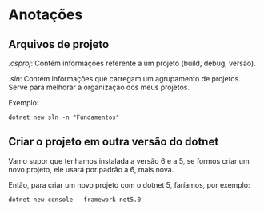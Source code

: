 # Anotações

## Arquivos de projeto

*.csproj*: Contém informações referente a um projeto (build, debug, versão).

*.sln*: Contém informações que carregam um agrupamento de projetos. Serve para melhorar a organização dos meus projetos.

Exemplo:

```
dotnet new sln -n "Fundamentos"
```

## Criar o projeto em outra versão do dotnet

Vamo supor que tenhamos instalada a versão 6 e a 5, se formos criar um novo projeto, ele usará por padrão a 6, mais nova.

Então, para criar um novo projeto com o dotnet 5, faríamos, por exemplo:

```
dotnet new console --framework net5.0
```
